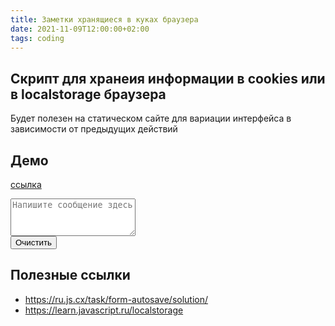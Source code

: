 ```yaml
---
title: Заметки хранящиеся в куках браузера
date: 2021-11-09T12:00:00+02:00
tags: coding
---
```


## Скрипт для хранеия информации в cookies или в localstorage браузера

Будет полезен на статическом сайте для вариации интерфейса в зависимости от предыдущих действий


## Демо
[ссылка](../../demo/md-parser/md-notes.html)
<div markdown="0">
<textarea style="width:200px; height: 60px;" id="area" placeholder="Напишите сообщение здесь"></textarea>
<br>
<button onclick="localStorage.removeItem('area');area.value=''">Очистить</button>
<script>
    area.value = localStorage.getItem('area');
    area.oninput = () => {
      localStorage.setItem('area', area.value)
    };
</script>
</div> 

## Полезные ссылки

- <https://ru.js.cx/task/form-autosave/solution/>
- <https://learn.javascript.ru/localstorage>
